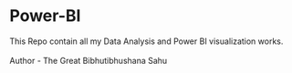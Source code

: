 # Power-BI

This Repo contain all my Data Analysis and Power BI visualization works.
<br></br>
Author - The Great Bibhutibhushana Sahu
